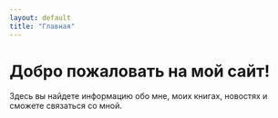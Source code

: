 ```yaml
---
layout: default
title: "Главная"
---
```


<div class="hero">
  <h1>Добро пожаловать на мой сайт!</h1>
</div>

<div class="container">
  <p>Здесь вы найдете информацию обо мне, моих книгах, новостях и сможете связаться со мной.</p>
</div>
